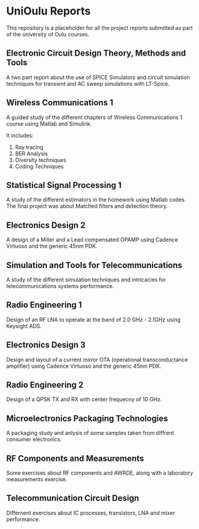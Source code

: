 # UniOulu Reports

This repository is a placeholder for all the project reports submitted as part of the university of Oulu courses.


## Electronic Circuit Design Theory, Methods and Tools

A two part report about the use of SPICE Simulators and circuit simulation techniques for transient and AC sweep simulations with LT-Spice.


## Wireless Communications 1

A guided study of the different chapters of Wireless Communications 1 course using Matlab and Simulink. 

It includes:

1. Ray tracing
2. BER Analysis
3. Diversity techniques 
4. Coding Techniques


## Statistical Signal Processing 1

A study of the different estimators in the homework using Matlab codes.
The final project was about Matched filters and detection theory.


## Electronics Design 2

A design of a Miller and a Lead compensated OPAMP using Cadence Virtuoso  and the generic 45nm PDK.


## Simulation and Tools for Telecommunications

A study of the different simulation techniques and intricacies for telecommunications systems performance.


## Radio Engineering 1

Design of an RF LNA to operate at the band of 2.0 GHz - 2.1GHz using Keysight ADS.


## Electronics Design 3

Design and layout of a current mirror OTA (operational transconductance amplifier) using Cadence Virtuoso and the generic 45nm PDK.


## Radio Engineering 2

Design of a QPSK TX and RX with center frequecny of 10 GHz.

## Microelectronics Packaging Technologies

A packaging study and anlysis of some samples taken from diffrent consumer electronics.

## RF Components and Measurements

Some exercises about RF components and AWRDE, along with a laboratory measurements exercise.

## Telecommunication Circuit Design

Differnent exercises about IC processes, transistors, LNA and mixer performance.
